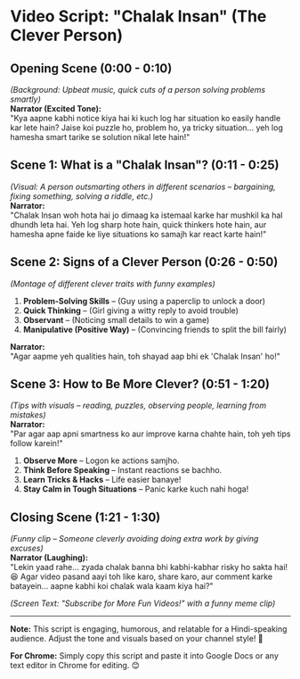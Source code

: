 # **Video Script: "Chalak Insan" (The Clever Person)**  

## **Opening Scene (0:00 - 0:10)**  
*(Background: Upbeat music, quick cuts of a person solving problems smartly)*  
**Narrator (Excited Tone):**  
"Kya aapne kabhi notice kiya hai ki kuch log har situation ko easily handle kar lete hain? Jaise koi puzzle ho, problem ho, ya tricky situation… yeh log hamesha smart tarike se solution nikal lete hain!"  

## **Scene 1: What is a "Chalak Insan"? (0:11 - 0:25)**  
*(Visual: A person outsmarting others in different scenarios – bargaining, fixing something, solving a riddle, etc.)*  
**Narrator:**  
"Chalak Insan woh hota hai jo dimaag ka istemaal karke har mushkil ka hal dhundh leta hai. Yeh log sharp hote hain, quick thinkers hote hain, aur hamesha apne faide ke liye situations ko samajh kar react karte hain!"  

## **Scene 2: Signs of a Clever Person (0:26 - 0:50)**  
*(Montage of different clever traits with funny examples)*  
1. **Problem-Solving Skills** – (Guy using a paperclip to unlock a door)  
2. **Quick Thinking** – (Girl giving a witty reply to avoid trouble)  
3. **Observant** – (Noticing small details to win a game)  
4. **Manipulative (Positive Way)** – (Convincing friends to split the bill fairly)  

**Narrator:**  
"Agar aapme yeh qualities hain, toh shayad aap bhi ek 'Chalak Insan' ho!"  

## **Scene 3: How to Be More Clever? (0:51 - 1:20)**  
*(Tips with visuals – reading, puzzles, observing people, learning from mistakes)*  
**Narrator:**  
"Par agar aap apni smartness ko aur improve karna chahte hain, toh yeh tips follow karein!"  
1. **Observe More** – Logon ke actions samjho.  
2. **Think Before Speaking** – Instant reactions se bachho.  
3. **Learn Tricks & Hacks** – Life easier banaye!  
4. **Stay Calm in Tough Situations** – Panic karke kuch nahi hoga!  

## **Closing Scene (1:21 - 1:30)**  
*(Funny clip – Someone cleverly avoiding doing extra work by giving excuses)*  
**Narrator (Laughing):**  
"Lekin yaad rahe… zyada chalak banna bhi kabhi-kabhar risky ho sakta hai! 😆 Agar video pasand aayi toh like karo, share karo, aur comment karke batayein… aapne kabhi koi chalak wala kaam kiya hai?"  

*(Screen Text: "Subscribe for More Fun Videos!" with a funny meme clip)*  

---  
**Note:** This script is engaging, humorous, and relatable for a Hindi-speaking audience. Adjust the tone and visuals based on your channel style! 🚀  

**For Chrome:** Simply copy this script and paste it into Google Docs or any text editor in Chrome for editing. 😊
